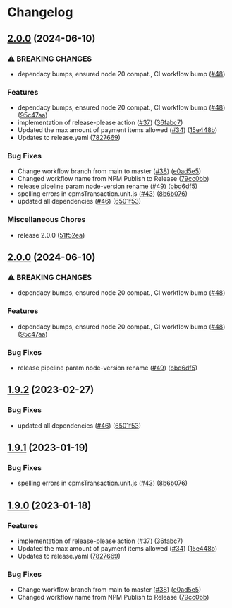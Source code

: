 # Changelog

## [2.0.0](https://github.com/dvsa/rsp-validation-package/compare/v2.0.0...v2.0.0) (2024-06-10)


### ⚠ BREAKING CHANGES

* dependacy bumps, ensured node 20 compat., CI workflow bump ([#48](https://github.com/dvsa/rsp-validation-package/issues/48))

### Features

* dependacy bumps, ensured node 20 compat., CI workflow bump ([#48](https://github.com/dvsa/rsp-validation-package/issues/48)) ([95c47aa](https://github.com/dvsa/rsp-validation-package/commit/95c47aafaded460db95920e40d93cdc37576404d))
* implementation of release-please action ([#37](https://github.com/dvsa/rsp-validation-package/issues/37)) ([36fabc7](https://github.com/dvsa/rsp-validation-package/commit/36fabc759673f6277b1db0e522ef4026b3f9af8f))
* Updated the max amount of payment items allowed ([#34](https://github.com/dvsa/rsp-validation-package/issues/34)) ([15e448b](https://github.com/dvsa/rsp-validation-package/commit/15e448b466c1a377f7bffeb3945ed96de213bfee))
* Updates to release.yaml ([7827669](https://github.com/dvsa/rsp-validation-package/commit/7827669f1dadcb1cbf176ce77c787c54f8ed25e0))


### Bug Fixes

* Change workflow branch from main to master ([#38](https://github.com/dvsa/rsp-validation-package/issues/38)) ([e0ad5e5](https://github.com/dvsa/rsp-validation-package/commit/e0ad5e5c960cca3c760f728805386669580376d1))
* Changed workflow name from NPM Publish to Release ([79cc0bb](https://github.com/dvsa/rsp-validation-package/commit/79cc0bbf851249b01fdc7f588825538640cf7c02))
* release pipeline param node-version rename ([#49](https://github.com/dvsa/rsp-validation-package/issues/49)) ([bbd6df5](https://github.com/dvsa/rsp-validation-package/commit/bbd6df5c459f57d43da2ffb09a7016770d7b74b5))
* spelling errors in cpmsTransaction.unit.js ([#43](https://github.com/dvsa/rsp-validation-package/issues/43)) ([8b6b076](https://github.com/dvsa/rsp-validation-package/commit/8b6b076b7be390f89fce7d3492499ccebe957c4c))
* updated all dependencies ([#46](https://github.com/dvsa/rsp-validation-package/issues/46)) ([6501f53](https://github.com/dvsa/rsp-validation-package/commit/6501f5399391f499daf9cbbd95624e5b2be6745d))


### Miscellaneous Chores

* release 2.0.0 ([51f52ea](https://github.com/dvsa/rsp-validation-package/commit/51f52eaf4d08e6c24bd0af24242df702dd37a2c3))

## [2.0.0](https://github.com/dvsa/rsp-validation-package/compare/v1.9.2...v2.0.0) (2024-06-10)


### ⚠ BREAKING CHANGES

* dependacy bumps, ensured node 20 compat., CI workflow bump ([#48](https://github.com/dvsa/rsp-validation-package/issues/48))

### Features

* dependacy bumps, ensured node 20 compat., CI workflow bump ([#48](https://github.com/dvsa/rsp-validation-package/issues/48)) ([95c47aa](https://github.com/dvsa/rsp-validation-package/commit/95c47aafaded460db95920e40d93cdc37576404d))


### Bug Fixes

* release pipeline param node-version rename ([#49](https://github.com/dvsa/rsp-validation-package/issues/49)) ([bbd6df5](https://github.com/dvsa/rsp-validation-package/commit/bbd6df5c459f57d43da2ffb09a7016770d7b74b5))

## [1.9.2](https://github.com/dvsa/rsp-validation-package/compare/v1.9.1...v1.9.2) (2023-02-27)


### Bug Fixes

* updated all dependencies ([#46](https://github.com/dvsa/rsp-validation-package/issues/46)) ([6501f53](https://github.com/dvsa/rsp-validation-package/commit/6501f5399391f499daf9cbbd95624e5b2be6745d))

## [1.9.1](https://github.com/dvsa/rsp-validation-package/compare/v1.9.0...v1.9.1) (2023-01-19)


### Bug Fixes

* spelling errors in cpmsTransaction.unit.js ([#43](https://github.com/dvsa/rsp-validation-package/issues/43)) ([8b6b076](https://github.com/dvsa/rsp-validation-package/commit/8b6b076b7be390f89fce7d3492499ccebe957c4c))

## [1.9.0](https://github.com/dvsa/rsp-validation-package/compare/v1.8.0...v1.9.0) (2023-01-18)


### Features

* implementation of release-please action ([#37](https://github.com/dvsa/rsp-validation-package/issues/37)) ([36fabc7](https://github.com/dvsa/rsp-validation-package/commit/36fabc759673f6277b1db0e522ef4026b3f9af8f))
* Updated the max amount of payment items allowed ([#34](https://github.com/dvsa/rsp-validation-package/issues/34)) ([15e448b](https://github.com/dvsa/rsp-validation-package/commit/15e448b466c1a377f7bffeb3945ed96de213bfee))
* Updates to release.yaml ([7827669](https://github.com/dvsa/rsp-validation-package/commit/7827669f1dadcb1cbf176ce77c787c54f8ed25e0))


### Bug Fixes

* Change workflow branch from main to master ([#38](https://github.com/dvsa/rsp-validation-package/issues/38)) ([e0ad5e5](https://github.com/dvsa/rsp-validation-package/commit/e0ad5e5c960cca3c760f728805386669580376d1))
* Changed workflow name from NPM Publish to Release ([79cc0bb](https://github.com/dvsa/rsp-validation-package/commit/79cc0bbf851249b01fdc7f588825538640cf7c02))
